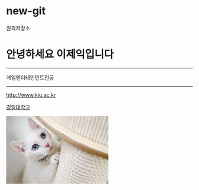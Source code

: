 # new-git
원격저장소

#   안녕하세요 이제익입니다

***

게임엔터테인먼트전공

---

<http://www.kiu.ac.kr>

[경일대학교](http://www.kiu.ac.kr)

![고양이사진](images/1.jpg)


